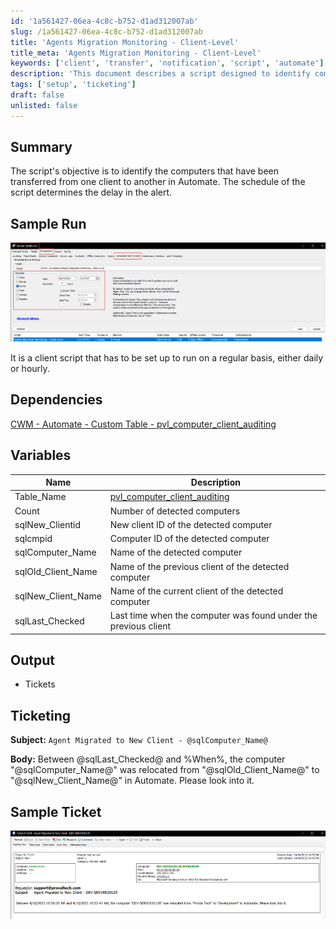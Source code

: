 ```yaml
---
id: '1a561427-06ea-4c8c-b752-d1ad312007ab'
slug: /1a561427-06ea-4c8c-b752-d1ad312007ab
title: 'Agents Migration Monitoring - Client-Level'
title_meta: 'Agents Migration Monitoring - Client-Level'
keywords: ['client', 'transfer', 'notification', 'script', 'automate']
description: 'This document describes a script designed to identify computers that have been transferred from one client to another within ConnectWise Automate. It includes details on setup, dependencies, variables used, and the output format for notifications.'
tags: ['setup', 'ticketing']
draft: false
unlisted: false
---
```


## Summary

The script's objective is to identify the computers that have been transferred from one client to another in Automate. The schedule of the script determines the delay in the alert.

## Sample Run

![Sample Run](../../../static/img/docs/1a561427-06ea-4c8c-b752-d1ad312007ab/image_1.png)

It is a client script that has to be set up to run on a regular basis, either daily or hourly.

## Dependencies

[CWM - Automate - Custom Table - pvl_computer_client_auditing](/docs/0030148b-608a-449a-9d52-ff1678fa79c0)

## Variables

| Name               | Description                                                                                                 |
|--------------------|-------------------------------------------------------------------------------------------------------------|
| Table_Name         | [pvl_computer_client_auditing](/docs/0030148b-608a-449a-9d52-ff1678fa79c0)                             |
| Count              | Number of detected computers                                                                                 |
| sqlNew_Clientid    | New client ID of the detected computer                                                                       |
| sqlcmpid           | Computer ID of the detected computer                                                                          |
| sqlComputer_Name    | Name of the detected computer                                                                                 |
| sqlOld_Client_Name | Name of the previous client of the detected computer                                                         |
| sqlNew_Client_Name | Name of the current client of the detected computer                                                          |
| sqlLast_Checked    | Last time when the computer was found under the previous client                                              |

## Output

- Tickets

## Ticketing

**Subject:** `Agent Migrated to New Client - @sqlComputer_Name@`

**Body:** Between @sqlLast_Checked@ and %When%, the computer "@sqlComputer_Name@" was relocated from "@sqlOld_Client_Name@" to "@sqlNew_Client_Name@" in Automate. Please look into it.

## Sample Ticket

![Sample Ticket](../../../static/img/docs/1a561427-06ea-4c8c-b752-d1ad312007ab/image_2.png)

